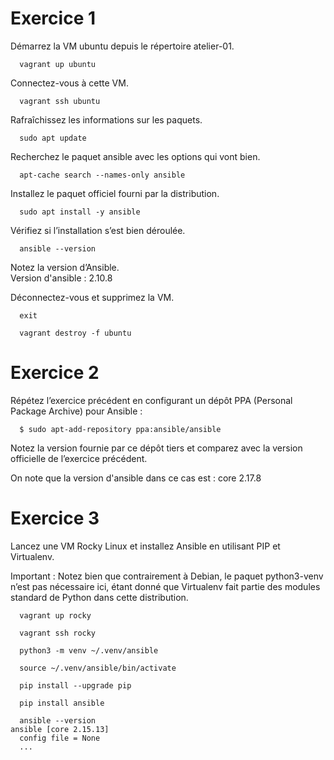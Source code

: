 # Exercice 1  

Démarrez la VM ubuntu depuis le répertoire atelier-01.  
```
  vagrant up ubuntu  
```
Connectez-vous à cette VM.  
```
  vagrant ssh ubuntu  
```
Rafraîchissez les informations sur les paquets. 
```
  sudo apt update    
```
Recherchez le paquet ansible avec les options qui vont bien.  
```
  apt-cache search --names-only ansible
```
Installez le paquet officiel fourni par la distribution.  
```
  sudo apt install -y ansible  
```
Vérifiez si l’installation s’est bien déroulée.  
```
  ansible --version
```
Notez la version d’Ansible.  
  Version d'ansible : 2.10.8  

Déconnectez-vous et supprimez la VM.  
```
  exit  
```
```
  vagrant destroy -f ubuntu  
```

# Exercice 2  

Répétez l’exercice précédent en configurant un dépôt PPA (Personal Package Archive) pour Ansible :  
```
  $ sudo apt-add-repository ppa:ansible/ansible  
```
Notez la version fournie par ce dépôt tiers et comparez avec la version officielle de l’exercice précédent.  

On note que la version d'ansible dans ce cas est : core 2.17.8  

# Exercice 3

Lancez une VM Rocky Linux et installez Ansible en utilisant PIP et Virtualenv.  

Important : Notez bien que contrairement à Debian, le paquet python3-venv n’est pas nécessaire ici, étant donné que Virtualenv fait partie des modules standard de Python dans cette distribution.  
```
  vagrant up rocky
```
```
  vagrant ssh rocky
```
```
  python3 -m venv ~/.venv/ansible
```
```
  source ~/.venv/ansible/bin/activate
```
```
  pip install --upgrade pip
```
```
  pip install ansible
```
```
  ansible --version
ansible [core 2.15.13]
  config file = None
  ...
```


